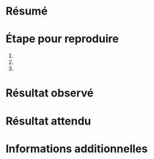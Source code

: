 # Résumé


# Étape pour reproduire
1. 
2. 
3. 

# Résultat observé


# Résultat attendu


# Informations additionnelles
